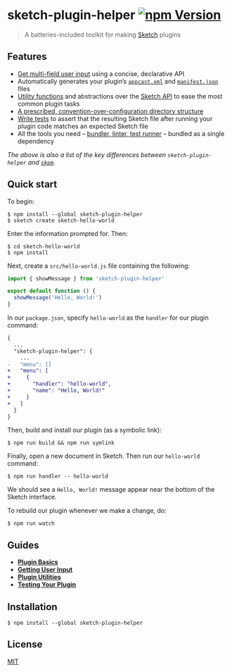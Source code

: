# sketch-plugin-helper [![npm Version](https://badgen.net/npm/v/sketch-plugin-helper)](https://www.npmjs.org/package/sketch-plugin-helper)

> A batteries-included toolkit for making [Sketch](https://www.sketch.com/) plugins

## Features

- [Get multi-field user input](docs/2-getting-user-input.md) using a concise, declarative API
- Automatically generates your plugin’s [`appcast.xml`](https://developer.sketch.com/guides/publishing-plugins/#the-appcastxml-file) and [`manifest.json`](https://developer.sketch.com/guides/plugin-bundles/#manifest) files
- [Utility functions](docs/3-plugin-utilities.md) and abstractions over the [Sketch API](https://github.com/BohemianCoding/SketchAPI) to ease the most common plugin tasks
- [A prescribed, convention-over-configuration directory structure](docs/1-plugin-basics.md#directory-structure)
- [Write tests](docs/4-testing-your-plugin.md) to assert that the resulting Sketch file after running your plugin code matches an expected Sketch file
- All the tools you need – [bundler, linter, test runner](docs/1-plugin-basics.md#cli) – bundled as a single dependency

*The above is also a list of the key differences between `sketch-plugin-helper` and [`skpm`](https://github.com/skpm/skpm).*

## Quick start

To begin:

```
$ npm install --global sketch-plugin-helper
$ sketch create sketch-hello-world
```

Enter the information prompted for. Then:

```
$ cd sketch-hello-world
$ npm install
```

Next, create a `src/hello-world.js` file containing the following:

```js
import { showMessage } from 'sketch-plugin-helper'

export default function () {
  showMessage('Hello, World!')
}
```

In our `package.json`, specify `hello-world` as the `handler` for our plugin command:

```diff
{
  ...
  "sketch-plugin-helper": {
    ...
-   "menu": []
+   "menu": [
+     {
+       "handler": "hello-world",
+       "name": "Hello, World!"
+     }
+   ]
  }
}
```

Then, build and install our plugin (as a symbolic link):

```
$ npm run build && npm run symlink
```

Finally, open a new document in Sketch. Then run our `hello-world` command:

```
$ npm run handler -- hello-world
```

We should see a `Hello, World!` message appear near the bottom of the Sketch interface.

To rebuild our plugin whenever we make a change, do:

```
$ npm run watch
```

## Guides

- [**Plugin Basics**](docs/1-plugin-basics.md)
- [**Getting User Input**](docs/2-getting-user-input.md)
- [**Plugin Utilities**](docs/3-plugin-utilities.md)
- [**Testing Your Plugin**](docs/4-testing-your-plugin.md)

## Installation

```
$ npm install --global sketch-plugin-helper
```

## License

[MIT](LICENSE.md)
